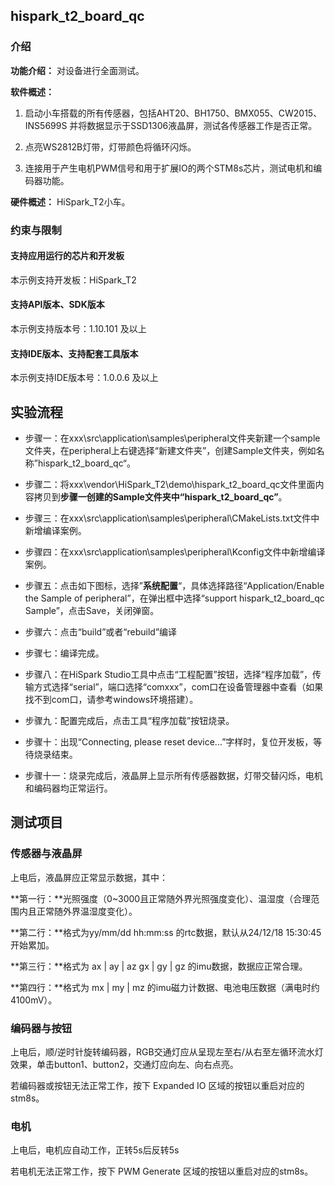 ## hispark_t2_board_qc

### 介绍

**功能介绍：** 对设备进行全面测试。

**软件概述：** 

1. 启动小车搭载的所有传感器，包括AHT20、BH1750、BMX055、CW2015、INS5699S 并将数据显示于SSD1306液晶屏，测试各传感器工作是否正常。

2. 点亮WS2812B灯带，灯带颜色将循环闪烁。

3. 连接用于产生电机PWM信号和用于扩展IO的两个STM8s芯片，测试电机和编码器功能。

**硬件概述：** HiSpark_T2小车。

###  约束与限制

#### 支持应用运行的芯片和开发板

本示例支持开发板：HiSpark_T2

#### 支持API版本、SDK版本

本示例支持版本号：1.10.101 及以上

#### 支持IDE版本、支持配套工具版本

本示例支持IDE版本号：1.0.0.6 及以上

## 实验流程

- 步骤一：在xxx\src\application\samples\peripheral文件夹新建一个sample文件夹，在peripheral上右键选择“新建文件夹”，创建Sample文件夹，例如名称”hispark_t2_board_qc“。

- 步骤二：将xxx\vendor\HiSpark_T2\demo\hispark_t2_board_qc文件里面内容拷贝到**步骤一创建的Sample文件夹中“hispark_t2_board_qc”**。


* 步骤三：在xxx\src\application\samples\peripheral\CMakeLists.txt文件中新增编译案例。

* 步骤四：在xxx\src\application\samples\peripheral\Kconfig文件中新增编译案例。

- 步骤五：点击如下图标，选择”**系统配置**“，具体选择路径“Application/Enable the Sample of peripheral”，在弹出框中选择“support hispark_t2_board_qc Sample”，点击Save，关闭弹窗。

- 步骤六：点击“build”或者“rebuild”编译

- 步骤七：编译完成。

- 步骤八：在HiSpark Studio工具中点击“工程配置”按钮，选择“程序加载”，传输方式选择“serial”，端口选择“comxxx”，com口在设备管理器中查看（如果找不到com口，请参考windows环境搭建）。

- 步骤九：配置完成后，点击工具“程序加载”按钮烧录。

- 步骤十：出现“Connecting, please reset device...”字样时，复位开发板，等待烧录结束。


* 步骤十一：烧录完成后，液晶屏上显示所有传感器数据，灯带交替闪烁，电机和编码器均正常运行。

## 测试项目

### 传感器与液晶屏

上电后，液晶屏应正常显示数据，其中：

**第一行：**光照强度（0~3000且正常随外界光照强度变化）、温湿度（合理范围内且正常随外界温湿度变化）。

**第二行：**格式为yy/mm/dd hh:mm:ss 的rtc数据，默认从24/12/18 15:30:45开始累加。

**第三行：**格式为 ax | ay | az gx | gy | gz 的imu数据，数据应正常合理。

**第四行：**格式为 mx | my | mz 的imu磁力计数据、电池电压数据（满电时约4100mV）。

### 编码器与按钮

上电后，顺/逆时针旋转编码器，RGB交通灯应从呈现左至右/从右至左循环流水灯效果，单击button1、button2，交通灯应向左、向右点亮。

若编码器或按钮无法正常工作，按下 Expanded IO 区域的按钮以重启对应的stm8s。

### 电机

上电后，电机应自动工作，正转5s后反转5s

若电机无法正常工作，按下 PWM Generate 区域的按钮以重启对应的stm8s。